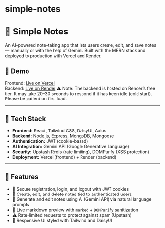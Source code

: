# simple-notes
# 📝 Simple Notes

An AI-powered note-taking app that lets users create, edit, and save notes — manually or with the help of Gemini. Built with the MERN stack and deployed to production with Vercel and Render.

## 🚀 Demo

Frontend: [Live on Vercel](simple-notes-two-nu.vercel.app)  
Backend: [Live on Render](https://simple-notes-thf3.onrender.com)
⚠️ Note: The backend is hosted on Render’s free tier. It may take 20–30 seconds to respond if it has been idle (cold start). Please be patient on first load.

---

## 🧰 Tech Stack

- **Frontend:** React, Tailwind CSS, DaisyUI, Axios
- **Backend:** Node.js, Express, MongoDB, Mongoose
- **Authentication:** JWT (cookie-based)
- **AI Integration:** Gemini API (Google Generative Language)
- **Security:** Upstash Redis (rate limiting), DOMPurify (XSS protection)
- **Deployment:** Vercel (frontend) + Render (backend)

---

## 🔑 Features

- 🔐 Secure registration, login, and logout with JWT cookies  
- 📝 Create, edit, and delete notes tied to authenticated users  
- 🤖 Generate and edit notes using AI (Gemini API) via natural language prompts  
- 🧼 Live markdown preview with `marked` + `DOMPurify` sanitization  
- ⚠️ Rate-limited requests to protect against spam (Upstash)  
- 🧭 Responsive UI styled with Tailwind and DaisyUI  
